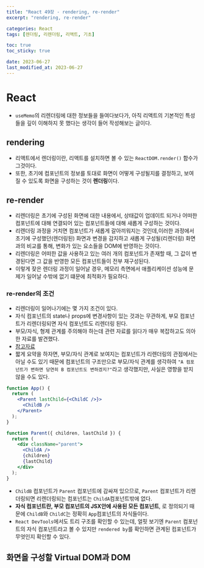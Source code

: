 ```yaml
---
title: "React 49장 - rendering, re-render"
excerpt: "rendering, re-render"

categories: React
tags: [렌더링, 리렌더링, 리액트, 기초]

toc: true
toc_sticky: true

date: 2023-06-27
last_modified_at: 2023-06-27
---
```


# React

- `useMemo`의 리렌더링에 대한 정보들을 들여다보다가, 아직 리액트의 기본적인 특성들을 깊이 이해하지 못 했다는 생각이 들어 작성해보는 글이다.

## rendering

- 리액트에서 렌더링이란, 리액트를 설치하면 볼 수 있는 `ReactDOM.render()` 함수가 그것이다.
- 또한, 초기에 컴포넌트의 정보를 토대로 화면이 어떻게 구성될지를 결정하고, 보여질 수 있도록 화면을 구성하는 것이 **렌더링**이다.

## re-render

- 리렌더링은 초기에 구성된 화면에 대한 내용에서, 상태값이 업데이트 되거나 어떠한 컴포넌트에 대해 연결되어 있는 컴포넌트들에 대해 새롭게 구성하는 것이다.
- 리렌더링 과정을 거치면 컴포넌트가 새롭게 갈아끼워지는 것인데,이러한 과정에서 초기에 구성했던(렌더링된) 화면과 변경을 감지하고 새롭게 구성될(리렌더링) 화면과의 비교를 통해, 변화가 있는 요소들을 DOM에 반영하는 것이다.
- 리렌더링은 어떠한 값을 사용하고 있는 여러 개의 컴포넌트가 존재할 때, 그 값이 변경된다면 그 값을 반영한 모든 컴포넌트들이 전부 재구성된다.
- 이렇게 잦은 렌더링 과정이 일어날 경우, 메모리 측면에서 애플리케이션 성능에 문제가 일어날 수밖에 없기 떄문에 최적화가 필요하다.

### re-render의 조건

- 리렌더링이 일어나기에는 몇 가지 조건이 있다.
- 자식 컴포넌트의 state나 props에 변경사항이 있는 것과는 무관하게, 부모 컴포넌트가 리렌더링되면 자식 컴포넌트도 리렌더링 된다.
- 부모/자식, 형제 관계를 주의해야 하는데 관련 자료를 읽다가 매우 복잡하고도 의아한 자료를 발견했다.
- [참고자료](https://velog.io/@mogulist/understanding-react-rerender-easily)
- 짧게 요약을 하자면, 부모/자식 관계로 보여지는 컴포넌트가 리렌더링의 관점에서는 아닐 수도 있기 때문에 컴포넌트의 구조만으로 부모/자식 관계를 생각하여 `"A 컴포넌트가 변하면 당연히 B 컴포넌트도 변하겠지?"`라고 생각했지만, 사실은 영향을 받지 않을 수도 있다.

```jsx
function App() {
  return (
    <Parent lastChild={<ChildC />}>
      <ChildB />
    </Parent>
  );
}

function Parent({ children, lastChild }) {
  return (
    <div className="parent">
      <ChildA />
      {children}
      {lastChild}
    </div>
  );
}
```

- `ChildB` 컴포넌트가 `Parent` 컴포넌트에 감싸져 있으므로, `Parent` 컴포넌트가 리렌더링되면 리렌더링되는 컴포넌트는 `ChildA`컴포넌트밖에 없다.
- **자식 컴포넌트란, 부모 컴포넌트의 JSX안에 사용된 모든 컴포넌트**, 로 정의되기 때문에 `ChildB`와 `ChildC`는 정확히 `App`컴포넌트의 자식들이다.
- `React DevTools`에서도 트리 구조를 확인할 수 있는데, 얼핏 보기엔 `Parent` 컴포넌트의 자식 컴포넌트라고 볼 수 있지만 `rendered by`를 확인하면 관계된 컴포넌트가 무엇인지 확인할 수 있다.
  [](https://velog.velcdn.com/images/mogulist/post/7f982312-305a-4670-aa17-ef0f6da37c37/image.png)
  [](https://velog.velcdn.com/images/mogulist/post/888d004a-f0c3-438c-b5c2-2547bfbded0c/image.png)

## 화면을 구성할 Virtual DOM과 DOM
